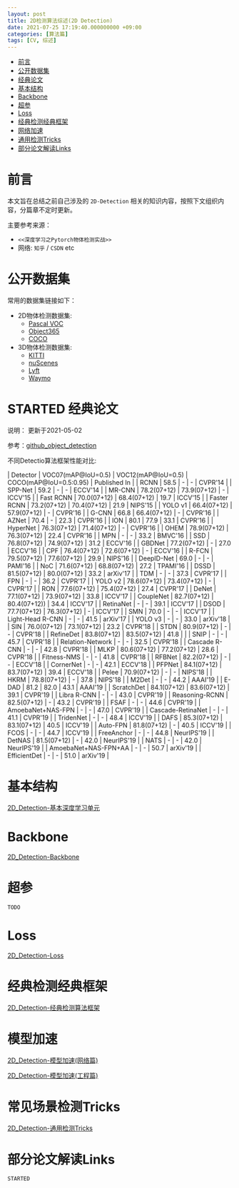 ```yaml
---
layout: post
title: 2D检测算法综述(2D Detection)
date: 2021-07-25 17:19:40.000000000 +09:00
categories: [算法篇]
tags: [CV, 综述]
---
```

- [前言](#sec-1)
- [公开数据集](#sec-2)
- [经典论文](#sec-3)
- [基本结构](#sec-4)
- [Backbone](#sec-5)
- [超参](#sec-6)
- [Loss](#sec-7)
- [经典检测经典框架](#sec-8)
- [网络加速](#sec-9)
- [通用检测Tricks](#sec-10)
- [部分论文解读Links](#sec-11)

# 前言<a id="sec-1"></a>

本文旨在总结之前自己涉及的 `2D-Detection` 相关的知识内容，按照下文组织内容，分篇章不定时更新。

主要参考来源：

-   `<<深度学习之Pytorch物体检测实战>>`
-   网络: `知乎` / `CSDN` etc

# 公开数据集<a id="sec-2"></a>

常用的数据集链接如下：

-   2D物体检测数据集:
    -   [Pascal VOC](https://pjreddie.com/projects/pascal-voc-dataset-mirror/)
    -   [Object365](http://www.objects365.org/overview.html)
    -   [COCO](https://cocodataset.org/)
-   3D物体检测数据集:
    -   [KITTI](http://www.cvlibs.net/datasets/kitti/)
    -   [nuScenes](https://nuscenes.org/)
    -   [Lyft](https://self-driving.lyft.com/)
    -   [Waymo](https://waymo.com/)

# STARTED 经典论文<a id="sec-3"></a>

说明： 更新于2021-05-02

参考：[github_object_detection](https://github.com/hoya012/deep_learning_object_detection)

不同Detectio算法框架性能对比:

| Detector             | VOC07(mAP@IoU=0.5) | VOC12(mAP@IoU=0.5) | COCO(mAP@IoU=0.5:0.95) | Published In |
| RCNN                 |               58.5 | -                  |                      - | CVPR'14      |
| SPP-Net              |               59.2 | -                  |                      - | ECCV'14      |
| MR-CNN               |        78.2(07+12) | 73.9(07+12)        |                      - | ICCV'15      |
| Fast RCNN            |        70.0(07+12) | 68.4(07+12)        |                   19.7 | ICCV'15      |
| Faster RCNN          |        73.2(07+12) | 70.4(07+12)        |                   21.9 | NIPS'15      |
| YOLO v1              |        66.4(07+12) | 57.9(07+12)        |                      - | CVPR'16      |
| G-CNN                |               66.8 | 66.4(07+12)        |                      - | CVPR'16      |
| AZNet                |               70.4 | -                  |                   22.3 | CVPR'16      |
| ION                  |               80.1 | 77.9               |                   33.1 | CVPR'16      |
| HyperNet             |        76.3(07+12) | 71.4(07+12)        |                      - | CVPR'16      |
| OHEM                 |        78.9(07+12) | 76.3(07+12)        |                   22.4 | CVPR'16      |
| MPN                  |                  - | -                  |                   33.2 | BMVC'16      |
| SSD                  |        76.8(07+12) | 74.9(07+12)        |                   31.2 | ECCV'16      |
| GBDNet               |        77.2(07+12) | -                  |                   27.0 | ECCV'16      |
| CPF                  |        76.4(07+12) | 72.6(07+12)        |                      - | ECCV'16      |
| R-FCN                |        79.5(07+12) | 77.6(07+12)        |                   29.9 | NIPS'16      |
| DeepID-Net           |               69.0 | -                  |                      - | PAMI'16      |
| NoC                  |        71.6(07+12) | 68.8(07+12)        |                   27.2 | TPAMI'16     |
| DSSD                 |        81.5(07+12) | 80.0(07+12)        |                   33.2 | arXiv'17     |
| TDM                  |                  - | -                  |                   37.3 | CVPR'17      |
| FPN                  |                  - | -                  |                   36.2 | CVPR'17      |
| YOLO v2              |        78.6(07+12) | 73.4(07+12)        |                      - | CVPR'17      |
| RON                  |        77.6(07+12) | 75.4(07+12)        |                   27.4 | CVPR'17      |
| DeNet                |        77.1(07+12) | 73.9(07+12)        |                   33.8 | ICCV'17      |
| CoupleNet            |        82.7(07+12) | 80.4(07+12))       |                   34.4 | ICCV'17      |
| RetinaNet            |                  - | -                  |                   39.1 | ICCV'17      |
| DSOD                 |        77.7(07+12) | 76.3(07+12)        |                      - | ICCV'17      |
| SMN                  |               70.0 | -                  |                      - | ICCV'17      |
| Light-Head R-CNN     |                  - | -                  |                   41.5 | arXiv'17     |
| YOLO v3              |                  - | -                  |                   33.0 | arXiv'18     |
| SIN                  |        76.0(07+12) | 73.1(07+12)        |                   23.2 | CVPR'18      |
| STDN                 |        80.9(07+12) | -                  |                      - | CVPR'18      |
| RefineDet            |        83.8(07+12) | 83.5(07+12)        |                   41.8 |              |
| SNIP                 |                  - | -                  |                   45.7 | CVPR'18      |
| Relation-Network     |                  - | -                  |                   32.5 | CVPR'18      |
| Cascade R-CNN        |                  - | -                  |                   42.8 | CVPR'18      |
| MLKP                 |        80.6(07+12) | 77.2(07+12)        |                   28.6 | CVPR'18      |
| Fitness-NMS          |                  - | -                  |                   41.8 | CVPR'18      |
| RFBNet               |        82.2(07+12) | -                  |                      - | ECCV'18      |
| CornerNet            |                  - | -                  |                   42.1 | ECCV'18      |
| PFPNet               |        84.1(07+12) | 83.7(07+12)        |                   39.4 | ECCV'18      |
| Pelee                |        70.9(07+12) | -                  |                      - | NIPS'18      |
| HKRM                 |        78.8(07+12) | -                  |                   37.8 | NIPS'18      |
| M2Det                |                  - | -                  |                   44.2 | AAAI'19      |
| E-DAD                |               81.2 | 82.0               |                   43.1 | AAAI'19      |
| ScratchDet           |        84.1(07+12) | 83.6(07+12)        |                   39.1 | CVPR'19      |
| Libra R-CNN          |                  - | -                  |                   43.0 | CVPR'19      |
| Reasoning-RCNN       |        82.5(07+12) | -                  |                   43.2 | CVPR'19      |
| FSAF                 |                  - | -                  |                   44.6 | CVPR'19      |
| AmoebaNet+NAS-FPN    |                  - | -                  |                   47.0 | CVPR'19      |
| Cascade-RetinaNet    |                  - | -                  |                   41.1 | CVPR'19      |
| TridenNet            |                  - | -                  |                   48.4 | ICCV'19      |
| DAFS                 |        85.3(07+12) | 83.1(07+12)        |                   40.5 | ICCV'19      |
| Auto-FPN             |        81.8(07+12) | -                  |                   40.5 | ICCV'19      |
| FCOS                 |                  - | -                  |                   44.7 | ICCV'19      |
| FreeAnchor           |                  - | -                  |                   44.8 | NeurIPS'19   |
| DetNAS               |        81.5(07+12) | -                  |                   42.0 | NeurIPS'19   |
| NATS                 |                  - | -                  |                   42.0 | NeurIPS'19   |
| AmoebaNet+NAS-FPN+AA |                  - | -                  |                   50.7 | arXiv'19     |
| EfficientDet         |                  - | -                  |                   51.0 | arXiv'19     |

# 基本结构<a id="sec-4"></a>

  [2D_Detection-基本深度学习单元](https://johneyzheng.top/posts/2D_Detection-%E5%9F%BA%E6%9C%AC%E6%B7%B1%E5%BA%A6%E5%AD%A6%E4%B9%A0%E5%8D%95%E5%85%83/)

# Backbone<a id="sec-5"></a>

  [2D_Detection-Backbone](https://johneyzheng.top/posts/2D_Detection-Backbone/)

# 超参<a id="sec-6"></a>

  `TODO`

# Loss<a id="sec-7"></a>

  [2D_Detection-Loss](https://johneyzheng.top/posts/2D_Detection-Loss/)

# 经典检测经典框架<a id="sec-8"></a>

  [2D_Detection-经典检测算法框架](https://johneyzheng.top/posts/2D_Detection-%E7%BB%8F%E5%85%B8%E6%A3%80%E6%B5%8B%E6%A1%86%E6%9E%B6%E4%BB%8B%E7%BB%8D/)

# 模型加速<a id="sec-9"></a>

  [2D_Detection-模型加速(网络篇)](https://johneyzheng.top/posts/2D_Detection-%E6%A8%A1%E5%9E%8B%E5%8A%A0%E9%80%9F(%E7%BD%91%E7%BB%9C%E7%AF%87)/)

  [2D_Detection-模型加速(工程篇)](https://johneyzheng.top/posts/2D_Detection-%E6%A8%A1%E5%9E%8B%E5%8A%A0%E9%80%9F(%E5%B7%A5%E7%A8%8B%E7%AF%87)/)

# 常见场景检测Tricks<a id="sec-10"></a>

  [2D_Detection-通用检测Tricks](https://johneyzheng.top/posts/2D_Detection-%E9%80%9A%E7%94%A8%E6%A3%80%E6%B5%8BTricks/)

# 部分论文解读Links<a id="sec-11"></a>

  `STARTED`
